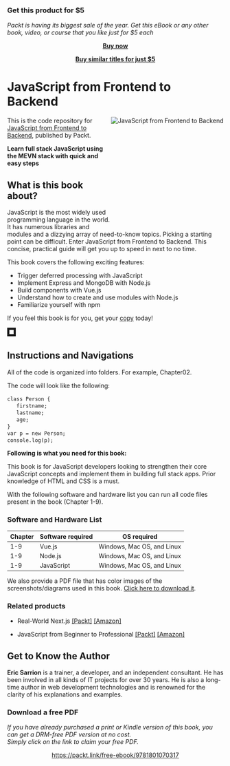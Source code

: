 
### Get this product for $5

<i>Packt is having its biggest sale of the year. Get this eBook or any other book, video, or course that you like just for $5 each</i>


<b><p align='center'>[Buy now](https://packt.link/9781801070317)</p></b>


<b><p align='center'>[Buy similar titles for just $5](https://subscription.packtpub.com/search)</p></b>


# JavaScript from Frontend to Backend

<a href="https://www.packtpub.com/product/javascript-from-frontend-to-backend/9781801070317?utm_source=github&utm_medium=repository&utm_campaign=9781801070317"><img src="https://static.packt-cdn.com/products/9781801070317/cover/smaller" alt="JavaScript from Frontend to Backend" height="256px" align="right"></a>

This is the code repository for [JavaScript from Frontend to Backend](https://www.packtpub.com/product/javascript-from-frontend-to-backend/9781801070317?utm_source=github&utm_medium=repository&utm_campaign=9781801070317), published by Packt.

**Learn full stack JavaScript using the MEVN stack with quick and easy steps**

## What is this book about?
JavaScript is the most widely used programming language in the world. It has numerous libraries and modules and a dizzying array of need-to-know topics. Picking a starting point can be difficult. Enter JavaScript from Frontend to Backend. This concise, practical guide will get you up to speed in next to no time.

This book covers the following exciting features: 
* Trigger deferred processing with JavaScript
* Implement Express and MongoDB with Node.js
* Build components with Vue.js
* Understand how to create and use modules with Node.js
* Familiarize yourself with npm

If you feel this book is for you, get your [copy](https://www.amazon.com/dp/1801070318) today!

<a href="https://www.packtpub.com/?utm_source=github&utm_medium=banner&utm_campaign=GitHubBanner"><img src="https://raw.githubusercontent.com/PacktPublishing/GitHub/master/GitHub.png" 
alt="https://www.packtpub.com/" border="5" /></a>


## Instructions and Navigations
All of the code is organized into folders. For example, Chapter02.

The code will look like the following:
```
class Person {
   firstname;
   lastname;
   age;
}
var p = new Person;
console.log(p);
```

**Following is what you need for this book:**

This book is for JavaScript developers looking to strengthen their core JavaScript concepts and implement them in building full stack apps. Prior knowledge of HTML and CSS is a must.

With the following software and hardware list you can run all code files present in the book (Chapter 1-9).

### Software and Hardware List

| Chapter  | Software required                   | OS required                        |
| -------- | ------------------------------------| -----------------------------------|
| 1-9      | Vue.js                              | Windows, Mac OS, and Linux         |
| 1-9      | Node.js                             | Windows, Mac OS, and Linux         |
| 1-9      | JavaScript                          | Windows, Mac OS, and Linux         |


We also provide a PDF file that has color images of the screenshots/diagrams used in this book. [Click here to download it](https://packt.link/xdibe).


### Related products <Other books you may enjoy>
* Real-World Next.js [[Packt]](https://www.packtpub.com/product/real-world-next-js/9781801073493?_ga=2.111415620.171353042.1655976065-178114784.1602593722&utm_source=github&utm_medium=repository&utm_campaign=9781801073493) [[Amazon]](https://www.amazon.com/dp/180107349X)

* JavaScript from Beginner to Professional [[Packt]](https://www.packtpub.com/product/javascript-from-beginner-to-professional/9781800562523?_ga=2.122427467.171353042.1655976065-178114784.1602593722&utm_source=github&utm_medium=repository&utm_campaign=9781800562523) [[Amazon]](https://www.amazon.com/dp/1800562527)

## Get to Know the Author
**Eric Sarrion**
is a trainer, a developer, and an independent consultant. He has been involved in all kinds of IT projects for over 30 years. He is also a long-time author in web development technologies and is renowned for the clarity of his explanations and examples.





### Download a free PDF

 <i>If you have already purchased a print or Kindle version of this book, you can get a DRM-free PDF version at no cost.<br>Simply click on the link to claim your free PDF.</i>
<p align="center"> <a href="https://packt.link/free-ebook/9781801070317">https://packt.link/free-ebook/9781801070317 </a> </p>